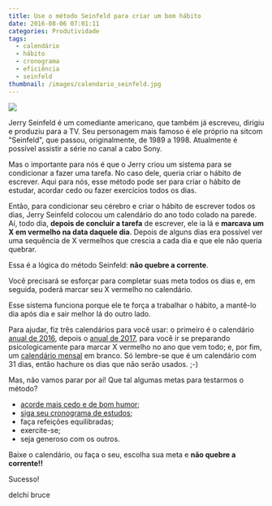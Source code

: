 ```yaml
---
title: Use o método Seinfeld para criar um bom hábito
date: 2016-08-06 07:01:11
categories: Produtividade
tags:
  - calendário
  - hábito
  - cronograma
  - eficiência
  - seinfeld
thumbnail: /images/calendario_seinfeld.jpg
---
```


![](/images/calendario_seinfeld.jpg)

Jerry Seinfeld é um comediante americano, que também já escreveu, dirigiu e produziu para a TV. Seu personagem mais famoso é ele próprio na sitcom "Seinfeld", que passou, originalmente, de 1989 a 1998. Atualmente é possível assistir a série no canal a cabo Sony.

Mas o importante para nós é que o Jerry criou um sistema para se condicionar a fazer uma tarefa. No caso dele, queria criar o hábito de escrever. Aqui para nós, esse método pode ser para criar o hábito de estudar, acordar cedo ou fazer exercícios todos os dias.

<!-- more -->

Então, para condicionar seu cérebro e criar o hábito de escrever todos os dias, Jerry Seinfeld colocou um calendário do ano todo colado na parede. Aí, todo dia, **depois de concluir a tarefa** de escrever, ele ia lá e **marcava um X em vermelho na data daquele dia**. Depois de alguns dias era possível ver uma sequência de X vermelhos que crescia a cada dia e que ele não queria quebrar.

Essa é a lógica do método Seinfeld: **não quebre a corrente**.

Você precisará se esforçar para completar suas meta todos os dias e, em seguida, poderá marcar seu X vermelho no calendário.

Esse sistema funciona porque ele te força a trabalhar o hábito, a mantê-lo dia após dia e sair melhor lá do outro lado.

Para ajudar, fiz três calendários para você usar: o primeiro é o calendário [anual de 2016](/docs/Calendário_2016_anual.pdf), depois o [anual de 2017](/docs/Calendário_2017_anual.pdf), para você ir se preparando psicologicamente para marcar X vermelho no ano que vem todo; e, por fim, um [calendário mensal](/docs/calendário_em_branco.pdf) em branco. Só lembre-se que é um calendário com 31 dias, então hachure os dias que não serão usados.  ;-)

Mas, não vamos parar por aí! Que tal algumas metas para testarmos o método?
- [acorde mais cedo e de bom humor](/2016/08/03/Como-acordar-cedo-para-estudar-sem-ficar-molenga/index.html);
- [siga seu cronograma de estudos](/2016/06/12/cronograma/index.html);
- faça refeições equilibradas;
- exercite-se;
- seja generoso com os outros.

Baixe o calendário, ou faça o seu, escolha sua meta e **não quebre a corrente!!**

Sucesso!

delchi bruce
